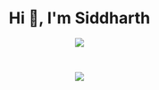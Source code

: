 <h1 align="center">Hi 👋, I'm Siddharth</h1>
<p align="center"><img src="https://github-readme-stats.vercel.app/api?username=Siddharth6780&show_icons=true&theme=radical"></p>
<br>
<p align="center"><img src="https://github-readme-stats.vercel.app/api/top-langs/?username=Siddharth6780&layout=radial"></p>
<!--
**Siddharth6780/Siddharth6780** is a ✨ _special_ ✨ repository because its `README.md` (this file) appears on your GitHub profile.

Here are some ideas to get you started:

- 🔭 I’m currently working on ...
- 🌱 I’m currently learning ...
- 👯 I’m looking to collaborate on ...
- 🤔 I’m looking for help with ...
- 💬 Ask me about ...
- 📫 How to reach me: ...
- 😄 Pronouns: ...
- ⚡ Fun fact: ...
-->
